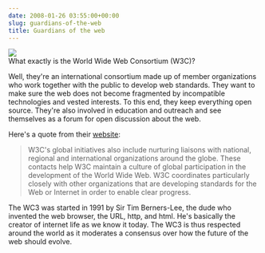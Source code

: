 ```yaml
---
date: 2008-01-26 03:55:00+00:00
slug: guardians-of-the-web
title: Guardians of the web
---
```


[![](http://wordbitarchives.files.wordpress.com/2008/01/img_w3c_13.gif?w=300)](http://wordbitarchives.files.wordpress.com/2008/01/img_w3c_13.gif)  
What exactly is the World Wide Web Consortium (W3C)?  
  
Well, they're an international consortium made up of member organizations who work together with the public to develop web standards. They want to make sure the web does not become fragmented by incompatible technologies and vested interests. To this end, they keep everything open source. They're also involved in education and outreach and see themselves as a forum for open discussion about the web.  
  
Here's a quote from their [website](http://www.w3.org/):  
  


<blockquote>W3C's global initiatives also include nurturing liaisons with national, regional and international organizations around the globe. These contacts help W3C maintain a culture of global participation in the development of the World Wide Web. W3C coordinates particularly closely with other organizations that are developing standards for the Web or Internet in order to enable clear progress.</blockquote>

  
The WC3 was started in 1991 by Sir Tim Berners-Lee, the dude who invented the web browser, the URL, http, and html. He's basically the creator of internet life as we know it today. The WC3 is  thus respected around the world as it moderates a consensus over how the future of the web should evolve.
